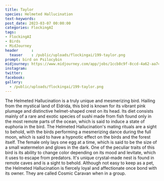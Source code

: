 ```yaml
---
title: Taylor
species: Helmeted Hallucination
text-keywords: 
post_date: 2023-03-07 00:00:00
categories: FlockingAI
tags:
- FlockingAI
- Birds
- MidJourney 
header      :
  teaser    : /public/uploads/flockingai/199-taylor.png
prompt: bird on Psilocybin
midjourney: https://www.midjourney.com/app/jobs/1ccb8c9f-8ccd-4a62-aa7c-1d56368c0b62
instagram: 
twitter: 
facebook: 
gallery: 
  - /public/uploads/flockingai/199-taylor.png
---
```


The Helmeted Hallucination is a truly unique and mesmerizing bird. Hailing from the mystical land of Eldrida, this bird is known for its vibrant pink plumage and distinctive helmet-shaped crest on its head. Its diet consists mainly of a rare and exotic species of sushi made from fish found only in the most remote parts of the ocean, which is said to induce a state of euphoria in the bird. The Helmeted Hallucination's mating rituals are a sight to behold, with the birds performing a mesmerizing dance during the full moon, which is said to have a hypnotic effect on the birds and the forest itself. The female only lays one egg at a time, which is said to be the size of a small watermelon and glows in the dark. One of the peculiar traits of this bird is its ability to change color depending on its mood and levitate, which it uses to escape from predators. It's unique crystal-made nest is found in remote caves and is a sight to behold. Although not easy to keep as a pet, the Helmeted Hallucination is fiercely loyal and affectionate once bond with its owner. They are called Cosmic Caravan when in a group.
